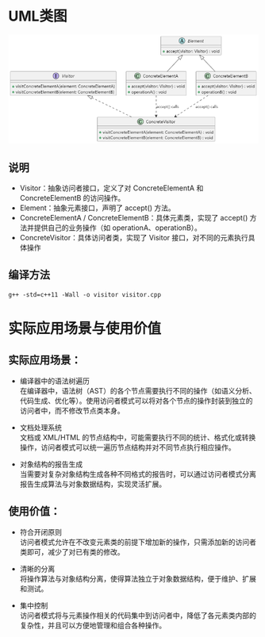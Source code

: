# UML类图
![alt text](image.png)

## 说明
- Visitor：抽象访问者接口，定义了对 ConcreteElementA 和 ConcreteElementB 的访问操作。
- Element：抽象元素接口，声明了 accept() 方法。
- ConcreteElementA / ConcreteElementB：具体元素类，实现了 accept() 方法并提供自己的业务操作（如 operationA、operationB）。
- ConcreteVisitor：具体访问者类，实现了 Visitor 接口，对不同的元素执行具体操作

## 编译方法
```
g++ -std=c++11 -Wall -o visitor visitor.cpp
```

# 实际应用场景与使用价值
## 实际应用场景：

- 编译器中的语法树遍历 \
在编译器中，语法树（AST）的各个节点需要执行不同的操作（如语义分析、代码生成、优化等）。使用访问者模式可以将对各个节点的操作封装到独立的访问者中，而不修改节点类本身。

- 文档处理系统\
文档或 XML/HTML 的节点结构中，可能需要执行不同的统计、格式化或转换操作，访问者模式可以统一遍历节点结构并对不同节点执行相应操作。

- 对象结构的报告生成 \
当需要对复杂对象结构生成各种不同格式的报告时，可以通过访问者模式分离报告生成算法与对象数据结构，实现灵活扩展。

## 使用价值：

- 符合开闭原则 \
访问者模式允许在不改变元素类的前提下增加新的操作，只需添加新的访问者类即可，减少了对已有类的修改。

- 清晰的分离 \
将操作算法与对象结构分离，使得算法独立于对象数据结构，便于维护、扩展和测试。

- 集中控制 \
访问者模式将与元素操作相关的代码集中到访问者中，降低了各元素类内部的复杂性，并且可以方便地管理和组合各种操作。